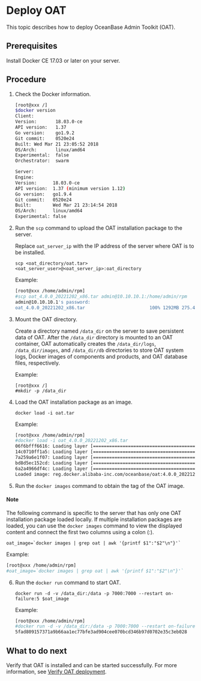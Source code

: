 # Deploy OAT

This topic describes how to deploy OceanBase Admin Toolkit (OAT).

## Prerequisites

Install Docker CE 17.03 or later on your server.

## Procedure

1. Check the Docker information.

   ```bash
   [root@xxx /]
   $docker version
   Client:
   Version:       18.03.0-ce
   API version:   1.37
   Go version:    go1.9.2
   Git commit:    0520e24
   Built: Wed Mar 21 23:05:52 2018
   OS/Arch:       linux/amd64
   Experimental:  false
   Orchestrator:  swarm

   Server:
   Engine:
   Version:      18.03.0-ce
   API version:  1.37 (minimum version 1.12)
   Go version:   go1.9.4
   Git commit:   0520e24
   Built:        Wed Mar 21 23:14:54 2018
   OS/Arch:      linux/amd64
   Experimental: false
   ```

2. Run the `scp` command to upload the OAT installation package to the server.

   Replace `oat_server_ip` with the IP address of the server where OAT is to be installed.

   ```shell
   scp <oat_directory/oat.tar> <oat_server_user>@<oat_server_ip>:oat_directory
   ```

   Example:

   ```bash
   [root@xxx /home/admin/rpm]
   #scp oat_4.0.0_20221202_x86.tar admin@10.10.10.1:/home/admin/rpm
   admin@10.10.10.1's password:
   oat_4.0.0_20221202_x86.tar                        100% 1292MB 275.4MB/s   00:04
   ```

3. Mount the OAT directory.

   Create a directory named `/data_dir` on the server to save persistent data of OAT. After the `/data_dir` directory is mounted to an OAT container, OAT automatically creates the `/data_dir/logs`, `/data_dir/images`, and `/data_dir/db` directories to store OAT system logs, Docker images of components and products, and OAT database files, respectively.
   
   Example:

   ```shell
   [root@xxx /]
   #mkdir -p /data_dir
   ```

4. Load the OAT installation package as an image.

   ```shell
   docker load -i oat.tar
   ```

   Example:

   ```bash
   [root@xxx /home/admin/rpm]
   #docker load -i oat_4.0.0_20221202_x86.tar
   06f6bfff6616: Loading layer [==================================================>]  230.8MB/230.8MB
   14c0710ff1a5: Loading layer [==================================================>]  418.5MB/418.5MB
   7a259a6e1f07: Loading layer [==================================================>]   5.12kB/5.12kB
   bd8d5ec152cd: Loading layer [==================================================>]  365.6MB/365.6MB
   6a2a4966df4c: Loading layer [==================================================>]  339.5MB/339.5MB
   Loaded image: reg.docker.alibaba-inc.com/oceanbase/oat:4.0.0_20221202_x86
   ```

5. Run the `docker images` command to obtain the tag of the OAT image.

  <main id="notice" type='explain'>
    <h4>Note</h4>
    <p>The following command is specific to the server that has only one OAT installation package loaded locally. If multiple installation packages are loaded, you can use the <code>docker images</code> command to view the displayed content and connect the first two columns using a colon (:).</p>
  </main>

```shell
oat_image=`docker images | grep oat | awk '{printf $1":"$2"\n"}'`
```

Example:

```bash
[root@xxx /home/admin/rpm]
#oat_image=`docker images | grep oat | awk '{printf $1":"$2"\n"}'`
```

6. Run the `docker run` command to start OAT.

   ```shell
   docker run -d -v /data_dir:/data -p 7000:7000 --restart on-failure:5 $oat_image
   ```

   Example:

   ```bash
   [root@xxx /home/admin/rpm]
   #docker run -d -v /data_dir:/data -p 7000:7000 --restart on-failure:5 `docker images | grep oat | awk '{printf $1":"$2"\n"}'`
   5fad809157371a9b66aa1ec77bfe3ad904cee070bcd346b97d0702e35c3eb028
   ```

## What to do next

Verify that OAT is installed and can be started successfully. For more information, see [Verify OAT deployment](2.verify-after-deployment-oat-graphical.md).
